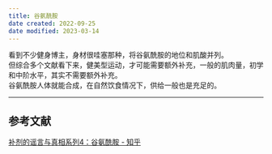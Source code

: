 ```yaml
---
title: 谷氨酰胺
date created: 2022-09-25
date modified: 2023-03-14
---
```


看到不少健身博主，身材很哇塞那种，将谷氨酰胺的地位和肌酸并列。  
但综合多个文献看下来，健美型运动，才可能需要额外补充，一般的肌肉量，初学和中阶水平，其实不需要额外补充。  
谷氨酰胺人体就能合成，在自然饮食情况下，供给一般也是充足的。

---

## 参考文献

[补剂的谣言与真相系列4：谷氨酰胺 - 知乎](https://zhuanlan.zhihu.com/p/113304729)
